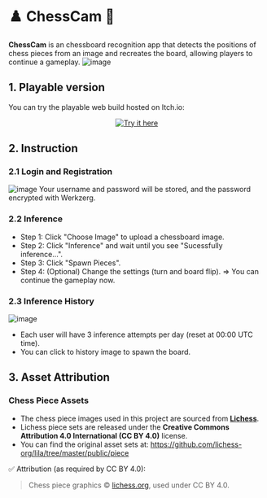 # ♟️ ChessCam 📸

**ChessCam** is an chessboard recognition app that detects the positions of chess pieces from an image and recreates the board, allowing players to continue a gameplay.
![image](https://github.com/user-attachments/assets/39db63a6-d988-4326-8938-20e56a8a41dc)


## 1. Playable version
You can try the playable web build hosted on Itch.io:
<p align="center">
  <a href="https://slothless.itch.io/chesscam">
    <img src="https://img.shields.io/badge/Try%20it%20here-4CAF50?style=for-the-badge" alt="Try it here">
  </a>
</p>


## 2. Instruction
### 2.1 Login and Registration
![image](https://github.com/user-attachments/assets/d80a239e-3c9f-44a4-a4da-1bd231b3ce7a)
Your username and password will be stored, and the password encrypted with Werkzerg.

### 2.2 Inference
- Step 1: Click "Choose Image" to upload a chessboard image.
- Step 2: Click "Inference" and wait until you see "Sucessfully inference...".
- Step 3: Click "Spawn Pieces".
- Step 4: (Optional) Change the settings (turn and board flip).
=> You can continue the gameplay now.

### 2.3 Inference History
![image](https://github.com/user-attachments/assets/bf278c46-6c35-4c47-8a71-24c8b3292eec)
- Each user will have 3 inference attempts per day (reset at 00:00 UTC time).
- You can click to history image to spawn the board.

## 3. Asset Attribution

### Chess Piece Assets
- The chess piece images used in this project are sourced from [**Lichess**](https://lichess.org).
- Lichess piece sets are released under the **Creative Commons Attribution 4.0 International (CC BY 4.0)** license.
- You can find the original asset sets at: https://github.com/lichess-org/lila/tree/master/public/piece

✅ Attribution (as required by CC BY 4.0):
> Chess piece graphics © [lichess.org](https://lichess.org), used under CC BY 4.0.
